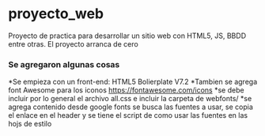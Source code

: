 # proyecto_web
Proyecto de practica para desarrollar un sitio web con HTML5, JS, BBDD entre otras. El proyecto arranca de cero
### Se agregaron algunas cosas
*Se empieza con un front-end: HTML5 Bolierplate V7.2
*Tambien se agrega font Awesome para los iconos
https://fontawesome.com/icons
*se debe incluir por lo general el archivo all.css e incluir la carpeta de webfonts/
*se agrega contenido desde google fonts
se busca las fuentes a usar, se copia el enlace en el header y se tiene el script de como usar las fuentes en las hojs de estilo

